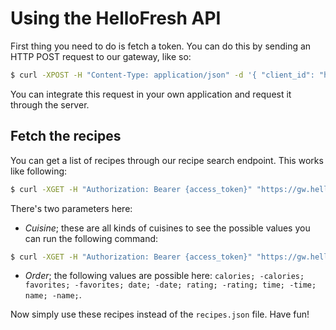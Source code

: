 # Using the HelloFresh API

First thing you need to do is fetch a token. You can do this by sending an HTTP POST request to our gateway, like so:

```sh
$ curl -XPOST -H "Content-Type: application/json" -d '{ "client_id": "hellofresh-dev-test", "client_secret": "g4c25EzG4#%Afeh07Bb#anbH5BQQ67bJ7!G6QZOA", "grant_type": "client_credentials", "scope": "public" }' "https://gw.hellofresh.com/auth/token"
```

You can integrate this request in your own application and request it through the server.

## Fetch the recipes

You can get a list of recipes through our recipe search endpoint. This works like following:

```sh
$ curl -XGET -H "Authorization: Bearer {access_token}" "https://gw.hellofresh.com/api/recipes/search?country=us&locale=en-US&limit=9&cuisine=italian&order=-rating"
```

There's two parameters here:

- _Cuisine_; these are all kinds of cuisines to see the possible values you can run the following command:

```sh
$ curl -XGET -H "Authorization: Bearer {access_token}" "https://gw.hellofresh.com/api/cuisines?country=us&locale=en-US"
```

- _Order_; the following values are possible here: `calories; -calories; favorites; -favorites; date; -date; rating; -rating; time; -time; name; -name;`.

Now simply use these recipes instead of the `recipes.json` file. Have fun!
